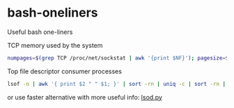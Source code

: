 # bash-oneliners
Useful bash one-liners

TCP memory used by the system
```bash
numpages=$(grep TCP /proc/net/sockstat | awk '{print $NF}'); pagesize=$(getconf PAGESIZE); echo "TCP memory used: "$((numpages * pagesize))" Bytes"
```

Top file descriptor consumer processes
```bash
lsof -n | awk '{ print $2 " " $1; }' | sort -rn | uniq -c | sort -rn | head -20
```
or use faster alternative with more useful info: [lsod.py](https://github.com/edurush-io/systools/blob/main/lsod.py)
